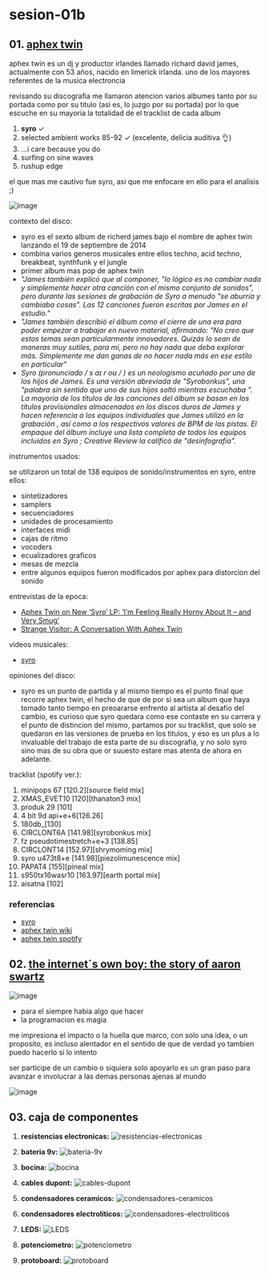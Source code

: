 # sesion-01b

## 01. [aphex twin](https://es.wikipedia.org/wiki/Aphex_Twin)

aphex twin es un dj y productor irlandes llamado richard david james, actualmente con 53 años, nacido en limerick irlanda. uno de los mayores referentes de la musica electroncia

revisando su discografia me llamaron atencion varios albumes tanto por su portada como por su titulo (asi es, lo juzgo por su portada) por lo que escuche en su mayoria la totalidad de el tracklist de cada album

1. __syro__ ✓  
2. selected ambient works 85-92 ✓ (excelente, delicia auditiva 👌)
3. ...i care because you do
4. surfing on sine waves
5. rushup edge

el que mas me cautivo fue syro, asi que me enfocare en ello para el analisis ;)

![image](https://github.com/user-attachments/assets/9142cedb-c978-4680-b7ee-5abfb7afb844)

contexto del disco:
- syro es el sexto album de richerd james bajo el nombre de aphex twin lanzando el 19 de septiembre de 2014
- combina varios generos musicales entre ellos techno, acid techno, breakbeat, synthfunk y el jungle
- primer album mas pop de aphex twin
- _"James también explicó que al componer, "lo lógico es no cambiar nada y simplemente hacer otra canción con el mismo conjunto de sonidos", pero durante las sesiones de grabación de Syro a menudo "se aburría y cambiaba cosas". Las 12 canciones fueron escritas por James en el estudio."_ 
- _"James también describió el álbum como el cierre de una era para poder empezar a trabajar en nuevo material, afirmando: "No creo que estos temas sean particularmente innovadores. Quizás lo sean de maneras muy sutiles, para mí, pero no hay nada que deba explorar más. Simplemente me dan ganas de no hacer nada más en ese estilo en particular"_
- _Syro (pronunciado / s aɪ r oʊ / ) es un neologismo acuñado por uno de los hijos de James. Es una versión abreviada de "Syrobonkus", una "palabra sin sentido que uno de sus hijos soltó mientras escuchaba ". La mayoría de los títulos de las canciones del álbum se basan en los títulos provisionales almacenados en los discos duros de James y hacen referencia a los equipos individuales que James utilizó en la grabación , así como a los respectivos valores de BPM de las pistas. El empaque del álbum incluye una lista completa de todos los equipos incluidos en Syro ; Creative Review la calificó de "desinfografía"._

instrumentos usados:

se utilizaron un total de 138 equipos de sonido/instrumentos en syro, entre ellos:
- sintetizadores
- samplers
- secuenciadores
- unidades de procesamiento
- interfaces midi
- cajas de ritmo
- vocoders
- ecualizadores graficos
- mesas de mezcla
- entre algunos equipos fueron modificados por aphex para distorcion del sonido

entrevistas de la epoca:
- [Aphex Twin on New ‘Syro’ LP: ‘I’m Feeling Really Horny About It – and Very Smug’](https://www.rollingstone.com/music/music-news/aphex-twin-on-new-syro-lp-im-feeling-really-horny-about-it-and-very-smug-49382/)
- [Strange Visitor: A Conversation With Aphex Twin](https://pitchfork.com/features/cover-story/9506-strange-visitor-a-conversation-with-aphex-twin/)
  
videos musicales:
- [syro](https://youtube.com/playlist?list=OLAK5uy_kWLa7L4b7s7TTTtf2Mku7oQ3M2obgG5Xg&si=A8XRbGc1jeHRuck-)

opiniones del disco: 
- syro es un punto de partida y al mismo tiempo es el punto final que recorre aphex twin, el hecho de que de por si sea un album que haya tomado tanto tiempo en preoararse enfrento al artista al desafio del cambio, es curioso que syro quedara como ese contaste en su carrera y el punto de distincion del mismo, partamos por su tracklist, que solo se quedaron en las versiones de prueba en los titulos, y eso es un plus a lo invaluable del trabajo de esta parte de su discografia, y no solo syro sino mas de su obra que or suuesto estare mas atenta de ahora en adelante.

tracklist (spotify ver.):
1. minipops 67 [120.2][source field mix]
2. XMAS_EVET10 [120][thanaton3 mix]
3. produk 29 [101]
4. 4 bit 9d api+e+6[126.26]
5. 180db_[130]
6. CIRCLONT6A [141.98][syrobonkus mix]
7. fz pseudotimestretch+e+3 [138.85]
8. CIRCLONT14 [152.97][shrymoming mix]
9. syro u473t8+e [141.98][piezolimunescence mix]
10. PAPAT4 [155][pineal mix]
11. s950tx16wasr10 [163.97][earth portal mix]
12. aisatna [102]

### referencias
- [syro](https://en-m-wikipedia-org.translate.goog/wiki/Syro?_x_tr_sl=en&_x_tr_tl=es-419&_x_tr_hl=es-419&_x_tr_pto=sc)
- [aphex twin wiki](https://en.m.wikipedia.org/wiki/Aphex_Twin)
- [aphex twin spotify](https://open.spotify.com/intl-es/artist/6kBDZFXuLrZgHnvmPu9NsG)

## 02. [the internet´s own boy: the story of aaron swartz](https://www.youtube.com/watch?v=9vz06QO3UkQ&rco=1)

![image](https://github.com/user-attachments/assets/6ea3699e-12e7-46ed-a526-9ea3dd270f66)

- para el siempre habia algo que hacer
- la programacion es magia

me impresiona el impacto o la huella que marco, con solo una idea, o un proposito, es incluso alentador en el sentido de que de verdad yo tambien puedo hacerlo si lo intento

ser participe de un cambio o siquiera solo apoyarlo es un gran paso para avanzar e involucrar a las demas personas ajenas al mundo

![image](https://github.com/user-attachments/assets/d0c551bc-ff26-4da4-b982-c3b7f1a97b2b)

## 03. caja de componentes

1. __resistencias electronicas:__
![resistencias-electronicas](https://github.com/bumwox/dis8644-2025-1/blob/main/04-bumwox/sesion-01b/componentes/resistencias-electronicas.jpg)

2. __bateria 9v:__
![bateria-9v](https://github.com/bumwox/dis8644-2025-1/blob/main/04-bumwox/sesion-01b/componentes/bateria-9v.jpg)

3. __bocina:__
![bocina](https://github.com/bumwox/dis8644-2025-1/blob/main/04-bumwox/sesion-01b/componentes/bocina.jpg)   

4. __cables dupont:__
![cables-dupont](https://github.com/bumwox/dis8644-2025-1/blob/main/04-bumwox/sesion-01b/componentes/cables-dupont.jpg)

5. __condensadores ceramicos:__
![condensadores-ceramicos](https://github.com/bumwox/dis8644-2025-1/blob/main/04-bumwox/sesion-01b/componentes/condensadores-ceramicos.jpg)

6. __condensadores electroliticos:__
![condensadores-electroliticos](https://github.com/bumwox/dis8644-2025-1/blob/main/04-bumwox/sesion-01b/componentes/condensadores-electroliticos.jpg)

7. __LEDS:__
![LEDS](https://github.com/bumwox/dis8644-2025-1/blob/main/04-bumwox/sesion-01b/componentes/LEDS.jpg)

8. __potenciometro:__
![potenciometro](https://github.com/bumwox/dis8644-2025-1/blob/main/04-bumwox/sesion-01b/componentes/potenciometro.jpg)

9. __protoboard:__
![protoboard](https://github.com/bumwox/dis8644-2025-1/blob/main/04-bumwox/sesion-01b/componentes/protoboard.jpg)
